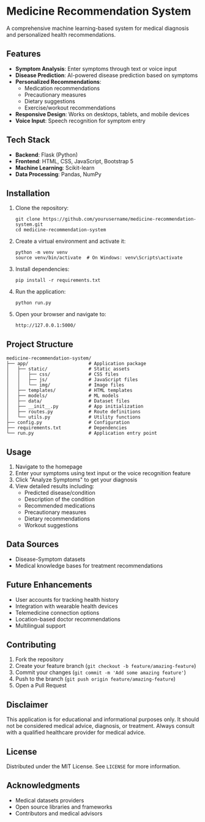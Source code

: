 # Medicine Recommendation System

A comprehensive machine learning-based system for medical diagnosis and personalized health recommendations.

## Features

- **Symptom Analysis**: Enter symptoms through text or voice input
- **Disease Prediction**: AI-powered disease prediction based on symptoms
- **Personalized Recommendations**:
  - Medication recommendations
  - Precautionary measures
  - Dietary suggestions
  - Exercise/workout recommendations
- **Responsive Design**: Works on desktops, tablets, and mobile devices
- **Voice Input**: Speech recognition for symptom entry

## Tech Stack

- **Backend**: Flask (Python)
- **Frontend**: HTML, CSS, JavaScript, Bootstrap 5
- **Machine Learning**: Scikit-learn
- **Data Processing**: Pandas, NumPy

## Installation

1. Clone the repository:
   ```
   git clone https://github.com/yourusername/medicine-recommendation-system.git
   cd medicine-recommendation-system
   ```

2. Create a virtual environment and activate it:
   ```
   python -m venv venv
   source venv/bin/activate  # On Windows: venv\Scripts\activate
   ```

3. Install dependencies:
   ```
   pip install -r requirements.txt
   ```

4. Run the application:
   ```
   python run.py
   ```

5. Open your browser and navigate to:
   ```
   http://127.0.0.1:5000/
   ```

## Project Structure

```
medicine-recommendation-system/
├── app/                      # Application package
│   ├── static/               # Static assets
│   │   ├── css/              # CSS files
│   │   ├── js/               # JavaScript files
│   │   └── img/              # Image files
│   ├── templates/            # HTML templates
│   ├── models/               # ML models
│   ├── data/                 # Dataset files
│   ├── __init__.py           # App initialization
│   ├── routes.py             # Route definitions
│   └── utils.py              # Utility functions
├── config.py                 # Configuration
├── requirements.txt          # Dependencies
└── run.py                    # Application entry point
```

## Usage

1. Navigate to the homepage
2. Enter your symptoms using text input or the voice recognition feature
3. Click "Analyze Symptoms" to get your diagnosis
4. View detailed results including:
   - Predicted disease/condition
   - Description of the condition
   - Recommended medications
   - Precautionary measures
   - Dietary recommendations
   - Workout suggestions

## Data Sources

- Disease-Symptom datasets
- Medical knowledge bases for treatment recommendations

## Future Enhancements

- User accounts for tracking health history
- Integration with wearable health devices
- Telemedicine connection options
- Location-based doctor recommendations
- Multilingual support

## Contributing

1. Fork the repository
2. Create your feature branch (`git checkout -b feature/amazing-feature`)
3. Commit your changes (`git commit -m 'Add some amazing feature'`)
4. Push to the branch (`git push origin feature/amazing-feature`)
5. Open a Pull Request

## Disclaimer

This application is for educational and informational purposes only. It should not be considered medical advice, diagnosis, or treatment. Always consult with a qualified healthcare provider for medical advice.

## License

Distributed under the MIT License. See `LICENSE` for more information.

## Acknowledgments

- Medical datasets providers
- Open source libraries and frameworks
- Contributors and medical advisors
